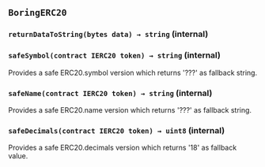 ## `BoringERC20`

### `returnDataToString(bytes data) → string` (internal)

### `safeSymbol(contract IERC20 token) → string` (internal)

Provides a safe ERC20.symbol version which returns '???' as fallback string.

### `safeName(contract IERC20 token) → string` (internal)

Provides a safe ERC20.name version which returns '???' as fallback string.

### `safeDecimals(contract IERC20 token) → uint8` (internal)

Provides a safe ERC20.decimals version which returns '18' as fallback value.

